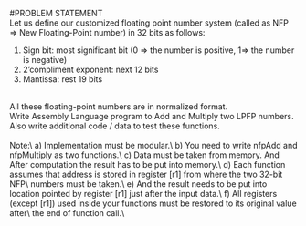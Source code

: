 
#PROBLEM STATEMENT<br />
Let us define our customized floating point number system (called as NFP => New Floating-Point number) in 32 bits as follows:<br />
1) Sign bit: most significant bit (0 => the number is positive, 1=> the number is negative)<br />
2) 2’compliment exponent: next 12 bits<br />
3) Mantissa: rest 19 bits<br />
</br>
All these floating-point numbers are in normalized format.<br />
Write Assembly Language program to Add and Multiply two LPFP numbers. Also write additional code / data to test these functions.<br />
</br>
Note:\
a) Implementation must be modular.\
b) You need to write nfpAdd and nfpMultiply as two functions.\
c) Data must be taken from memory. And After computation the result has to be put into memory.\
d) Each function assumes that address is stored in register [r1] from where the two 32-bit NFP\
numbers must be taken.\
e) And the result needs to be put into location pointed by register [r1] just after the input data.\
f) All registers (except [r1]) used inside your functions must be restored to its original value after\
the end of function call.\
